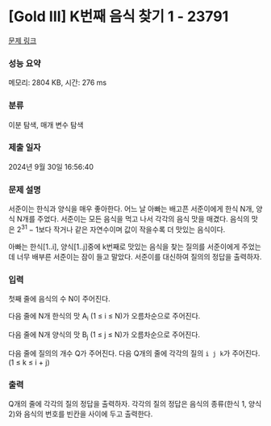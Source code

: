 # [Gold III] K번째 음식 찾기 1 - 23791 

[문제 링크](https://www.acmicpc.net/problem/23791) 

### 성능 요약

메모리: 2804 KB, 시간: 276 ms

### 분류

이분 탐색, 매개 변수 탐색

### 제출 일자

2024년 9월 30일 16:56:40

### 문제 설명

<p>서준이는 한식과 양식을 매우 좋아한다. 어느 날 아빠는 배고픈 서준이에게 한식 N개, 양식 N개를 주었다. 서준이는 모든 음식을 먹고 나서 각각의 음식 맛을 매겼다. 음식의 맛은 2<sup>31 </sup>− 1보다 작거나 같은 자연수이며 값이 작을수록 더 맛있는 음식이다.</p>

<p>아빠는 한식[1..i], 양식[1..j]중에 k번째로 맛있는 음식을 찾는 질의를 서준이에게 주었는데 너무 배부른 서준이는 잠이 들고 말았다. 서준이를 대신하여 질의의 정답을 출력하자.</p>

### 입력 

 <p>첫째 줄에 음식의 수 N이 주어진다.</p>

<p>다음 줄에 N개 한식의 맛 A<sub>i</sub> (1 ≤ i ≤ N)가 오름차순으로 주어진다.</p>

<p>다음 줄에 N개 양식의 맛 B<sub>j</sub> (1 ≤ j ≤ N)가 오름차순으로 주어진다.</p>

<p>다음 줄에 질의의 개수 Q가 주어진다. 다음 Q개의 줄에 각각의 질의 <code>i j k</code>가 주어진다. (1 ≤ k ≤ i + j)</p>

### 출력 

 <p>Q개의 줄에 각각의 질의 정답을 출력하자. 각각의 질의 정답은 음식의 종류(한식 1, 양식 2)와 음식의 번호를 빈칸을 사이에 두고 출력한다.</p>

